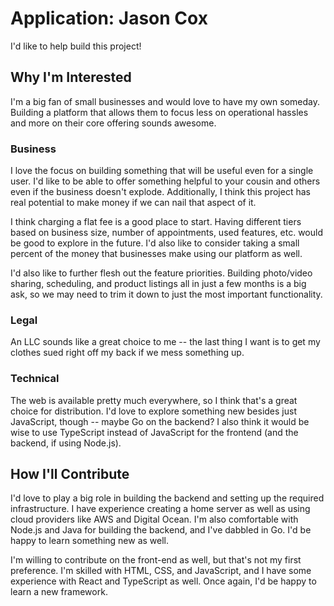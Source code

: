 # Application: Jason Cox

I'd like to help build this project!

## Why I'm Interested

I'm a big fan of small businesses and would love to have my own someday. Building a platform that allows them to focus less on operational hassles and more on their core offering sounds awesome.

### Business

I love the focus on building something that will be useful even for a single user. I'd like to be able to offer something helpful to your cousin and others even if the business doesn't explode. Additionally, I think this project has real potential to make money if we can nail that aspect of it.

I think charging a flat fee is a good place to start. Having different tiers based on business size, number of appointments, used features, etc. would be good to explore in the future. I'd also like to consider taking a small percent of the money that businesses make using our platform as well.

I'd also like to further flesh out the feature priorities. Building photo/video sharing, scheduling, and product listings all in just a few months is a big ask, so we may need to trim it down to just the most important functionality.

### Legal

An LLC sounds like a great choice to me -- the last thing I want is to get my clothes sued right off my back if we mess something up.

### Technical

The web is available pretty much everywhere, so I think that's a great choice for distribution. I'd love to explore something new besides just JavaScript, though -- maybe Go on the backend? I also think it would be wise to use TypeScript instead of JavaScript for the frontend (and the backend, if using Node.js).

## How I'll Contribute

I'd love to play a big role in building the backend and setting up the required infrastructure. I have experience creating a home server as well as using cloud providers like AWS and Digital Ocean. I'm also comfortable with Node.js and Java for building the backend, and I've dabbled in Go. I'd be happy to learn something new as well.

I'm willing to contribute on the front-end as well, but that's not my first preference. I'm skilled with HTML, CSS, and JavaScript, and I have some experience with React and TypeScript as well. Once again, I'd be happy to learn a new framework.
